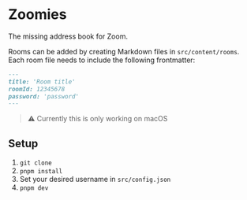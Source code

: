 # Zoomies

The missing address book for Zoom.

Rooms can be added by creating Markdown files in `src/content/rooms`. Each room file needs to include the following frontmatter:

```md
---
title: 'Room title'
roomId: 12345678
password: 'password'
---
```

> :warning: Currently this is only working on macOS

## Setup

1. `git clone`
2. `pnpm install`
3. Set your desired username in `src/config.json`
4. `pnpm dev`
